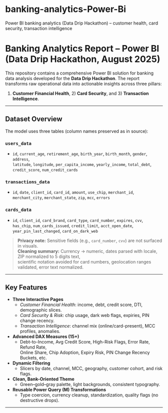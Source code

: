 # banking-analytics-Power-Bi
Power BI banking analytics (Data Drip Hackathon) – customer health, card security, transaction intelligence
# Banking Analytics Report – Power BI (Data Drip Hackathon, August 2025)

This repository contains a comprehensive Power BI solution for banking data analysis developed for the **Data Drip Hackathon**. The report transforms raw operational data into actionable insights across three pillars:
1) **Customer Financial Health**, 2) **Card Security**, and 3) **Transaction Intelligence**.

---

## Dataset Overview

The model uses three tables (column names preserved as in source):

### `users_data`
- `id`, `current_age`, `retirement_age`, `birth_year`, `birth_month`, `gender`, `address`,  
  `latitude`, `longitude`, `per_capita_income`, `yearly_income`, `total_debt`,  
  `credit_score`, `num_credit_cards`

### `transactions_data`
- `id`, `date`, `client_id`, `card_id`, `amount`, `use_chip`, `merchant_id`,  
  `merchant_city`, `merchant_state`, `zip`, `mcc`, `errors`

### `cards_data`
- `id`, `client_id`, `card_brand`, `card_type`, `card_number`, `expires`, `cvv`,  
  `has_chip`, `num_cards_issued`, `credit_limit`, `acct_open_date`,  
  `year_pin_last_changed`, `card_on_dark_web`

> **Privacy note:** Sensitive fields (e.g., `card_number`, `cvv`) are not surfaced in visuals.  
> **Cleaning summary:** Currency → numeric, dates parsed with locale, ZIP normalized to 5 digits text,  
> scientific notation avoided for card numbers, geolocation ranges validated, error text normalized.

---

## Key Features

- **Three Interactive Pages**
  - *Customer Financial Health*: income, debt, credit score, DTI, demographic slices.
  - *Card Security & Risk*: chip usage, dark web flags, expiries, PIN change recency.
  - *Transaction Intelligence*: channel mix (online/card-present), MCC profiles, anomalies.
- **Advanced DAX Measures (15+)**
  - Debt-to-Income, Avg Credit Score, High-Risk Flags, Error Rate, Refund Rate,  
    Online Share, Chip Adoption, Expiry Risk, PIN Change Recency Buckets, etc.
- **Dynamic Filtering**
  - Slicers by date, channel, MCC, geography, customer cohort, and risk flags.
- **Clean, Bank-Oriented Theme**
  - Green–gold–gray palette, light backgrounds, consistent typography.
- **Reusable Power Query (M) Transformations**
  - Type coercion, currency cleanup, standardization, quality flags (no destructive drops).

---






